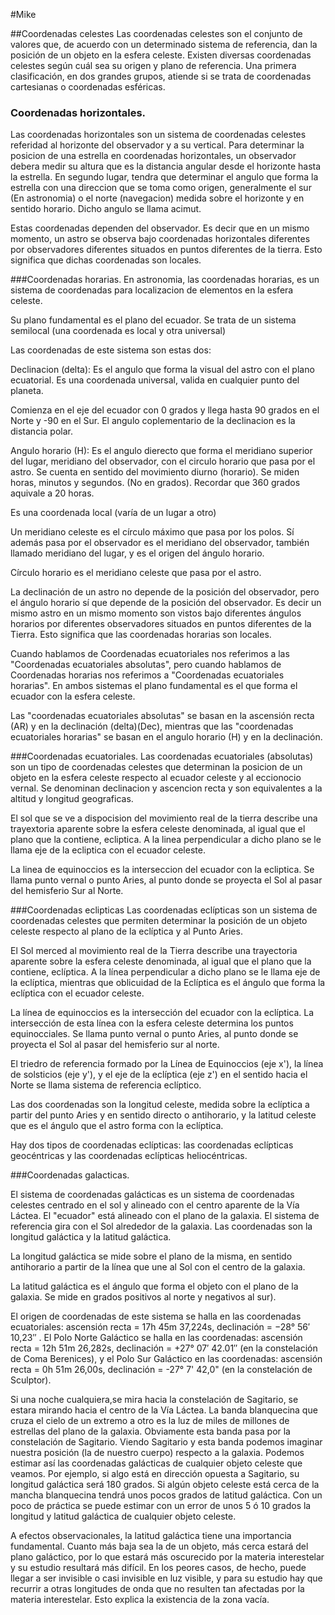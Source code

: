 #Mike

##Coordenadas celestes
Las coordenadas celestes son el conjunto de valores que, de acuerdo con un determinado sistema de referencia, dan la posición de un objeto en la esfera celeste. Existen diversas coordenadas celestes según cuál sea su origen y plano de referencia. Una primera clasificación, en dos grandes grupos, atiende si se trata de coordenadas cartesianas o coordenadas esféricas.

### Coordenadas horizontales.
Las coordenadas horizontales son un sistema de coordenadas celestes referidad al horizonte del observador y a su vertical.
Para determinar la posicion de una estrella en coordenadas horizontales, un observador debera medir su altura que es la distancia angular desde el horizonte hasta la estrella. En segundo lugar, tendra que determinar el angulo que forma la estrella con una direccion que se toma como origen, generalmente el sur (En astronomia) o el norte (navegacion) medida sobre el horizonte y en sentido horario. Dicho angulo se llama acimut.

Estas coordenadas dependen  del observador. Es decir que en un mismo momento, un astro se observa bajo coordenadas horizontales diferentes por observadores diferentes situados en puntos diferentes de la tierra. Esto significa que dichas coordenadas son locales.

###Coordenadas horarias.
En astronomia, las coordenadas horarias, es un sistema de coordenadas para localizacion de elementos en la esfera celeste.

Su plano fundamental es el plano del ecuador.
Se trata de un sistema semilocal (una coordenada es local y otra universal)

Las coordenadas de este sistema son estas dos:

Declinacion (delta): Es el angulo que forma la visual del astro con el plano ecuatorial. Es una coordenada universal, valida en cualquier punto del planeta.

Comienza en el eje del ecuador con 0 grados y llega hasta 90 grados en el Norte y -90 en el Sur. El angulo coplementario de la declinacion es la distancia polar.

Angulo horario (H): Es el angulo dierecto que forma el meridiano superior del lugar, meridiano del observador, con el circulo horario que pasa por el astro. Se cuenta en sentido del movimiento diurno (horario).  Se miden horas, minutos y segundos. (No en grados). Recordar que 360 grados aquivale a 20 horas.

Es una coordenada local (varía de un lugar a otro)

Un meridiano celeste es el círculo máximo que pasa por los polos. Sí además pasa por el observador es el meridiano del observador, también llamado meridiano del lugar, y es el origen del ángulo horario.

Círculo horario es el meridiano celeste que pasa por el astro.

La declinación de un astro no depende de la posición del observador, pero el ángulo horario sí que depende de la posición del observador. Es decir un mismo astro en un mismo momento son vistos bajo diferentes ángulos horarios por diferentes observadores situados en puntos diferentes de la Tierra. Esto significa que las coordenadas horarias son locales.

Cuando hablamos de Coordenadas ecuatoriales nos referimos a las "Coordenadas ecuatoriales absolutas", pero cuando hablamos de Coordenadas horarias nos referimos a "Coordenadas ecuatoriales horarias". En ambos sistemas el plano fundamental es el que forma el ecuador con la esfera celeste.

Las "coordenadas ecuatoriales absolutas" se basan en la ascensión recta (AR) y en la declinación (delta)(Dec), mientras que las "coordenadas ecuatoriales horarias" se basan en el angulo horario (H) y en la declinación.

###Coordenadas ecuatoriales.
Las coordenadas ecuatoriales (absolutas) son un tipo de coordenadas celestes que determinan la posicion de un objeto en la esfera celeste respecto al ecuador celeste y al eccionocio vernal. Se denominan declinacion y ascencion recta y son equivalentes a la altitud y longitud geograficas.

El sol que se ve a dispocision del movimiento real de la tierra describe una trayextoria aparente sobre la esfera celeste denominada, al igual que el plano que la contiene, ecliptica. A la linea perpendicular a dicho plano se le llama eje de la ecliptica con el ecuador celeste. 

La linea de equinoccios es la interseccion del ecuador con la ecliptica. Se llama punto vernal o punto Aries, al punto donde se proyecta el Sol al pasar del hemisferio Sur al Norte.

###Coordenadas eclipticas
Las coordenadas eclípticas son un sistema de coordenadas celestes que permiten determinar la posición de un objeto celeste respecto al plano de la eclíptica y al Punto Aries.

El Sol merced al movimiento real de la Tierra describe una trayectoria aparente sobre la esfera celeste denominada, al igual que el plano que la contiene, eclíptica. A la línea perpendicular a dicho plano se le llama eje de la eclíptica, mientras que oblicuidad de la Eclíptica es el ángulo que forma la eclíptica con el ecuador celeste.

La línea de equinoccios es la intersección del ecuador con la eclíptica. La intersección de esta línea con la esfera celeste determina los puntos equinocciales. Se llama punto vernal o punto Aries, al punto donde se proyecta el Sol al pasar del hemisferio sur al norte.


El triedro de referencia formado por la Línea de Equinoccios (eje x'), la línea de solsticios (eje y'), y el eje de la eclíptica (eje z') en el sentido hacia el Norte se llama sistema de referencia eclíptico.

Las dos coordenadas son la longitud celeste, medida sobre la eclíptica a partir del punto Aries y en sentido directo o antihorario, y la latitud celeste que es el ángulo que el astro forma con la eclíptica.

Hay dos tipos de coordenadas eclípticas: las coordenadas eclípticas geocéntricas y las coordenadas eclípticas heliocéntricas.

###Coordenadas galacticas.

El sistema de coordenadas galácticas es un sistema de coordenadas celestes centrado en el sol y alineado con el centro aparente de la Vía Láctea. El "ecuador" está alineado con el plano de la galaxia. El sistema de referencia gira con el Sol alrededor de la galaxia.
Las coordenadas son la longitud galáctica y la latitud galáctica.

La longitud galáctica se mide sobre el plano de la misma, en sentido antihorario a partir de la línea que une al Sol con el centro de la galaxia.

La latitud galáctica es el ángulo que forma el objeto con el plano de la galaxia. Se mide en grados positivos al norte y negativos al sur).


El origen de coordenadas de este sistema se halla en las coordenadas ecuatoriales: ascensión recta = 17h 45m 37,224s, declinación = −28° 56′ 10,23″ . El Polo Norte Galáctico se halla en las coordenadas: ascensión recta = 12h 51m 26,282s, declinación = +27° 07′ 42.01″ (en la constelación de Coma Berenices), y el Polo Sur Galáctico en las coordenadas: ascensión recta = 0h 51m 26,00s, declinación = -27° 7' 42,0" (en la constelación de Sculptor).

Si una noche cualquiera,se mira hacia la constelación de Sagitario, se estara mirando hacia el centro de la Vía Láctea. La banda blanquecina que cruza el cielo de un extremo a otro es la luz de miles de millones de estrellas del plano de la galaxia. Obviamente esta banda pasa por la constelación de Sagitario. Viendo Sagitario y esta banda podemos imaginar nuestra posición (la de nuestro cuerpo) respecto a la galaxia. Podemos estimar así las coordenadas galácticas de cualquier objeto celeste que veamos. Por ejemplo, si algo está en dirección opuesta a Sagitario, su longitud galáctica será 180 grados. Si algún objeto celeste está cerca de la mancha blanquecina tendrá unos pocos grados de latitud galáctica. Con un poco de práctica se puede estimar con un error de unos 5 ó 10 grados la longitud y latitud galáctica de cualquier objeto celeste.

A efectos observacionales, la latitud galáctica tiene una importancia fundamental. Cuanto más baja sea la de un objeto, más cerca estará del plano galáctico, por lo que estará más oscurecido por la materia interestelar y su estudio resultará más difícil. En los peores casos, de hecho, puede llegar a ser invisible o casi invisible en luz visible, y para su estudio hay que recurrir a otras longitudes de onda que no resulten tan afectadas por la materia interestelar. Esto explica la existencia de la zona vacía.
